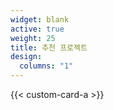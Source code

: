 ```yaml
---
widget: blank
active: true
weight: 25
title: 추천 프로젝트
design:
  columns: "1"
---
```

{{< custom-card-a >}}
